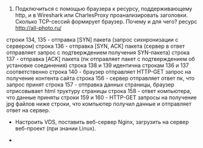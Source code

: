 1. Подключиться с помощью браузера к ресурсу, поддерживающему http, и в Wireshark или CharlesProxy 
проанализировать заголовки. Сколько TCP-сессий формирует браузер. Почему и для чего?
ресурс http://all-photo.ru/

строки 134, 135 - отправка [SYN] пакета (запрос сихнронизации с сервером)
строка 136 - отправка [SYN, ACK] пакета (сервер в ответ отправляет запрос с подтверждением получения SYN-пакета) 
строка 137 - отправка [ACK] пакета (пк отправляет пакет с подтверждением об установке соединения)
строка 138 и 139 идентична строкам 136 и 137 соответственно
строка 140 - браузер отправляет HTTP-GET запрос на получение контента сайта
строка 156 - сервер отправляет ответ пк, что запрос принят
строка 157 - отправка данных страницы, браузер отрисовывает html труктуру страницы
строка 158 - ответ компьютера, что данные приняты
строки 159 и 160 - HTTP-GET запросы на получение jpg файлов
ниже строки, что компьютер получил данные и отправляет ответ на сервер.

* Настроить VDS, поставить веб-сервер Nginx, загрузить на сервер веб-проект (при знании Linux).
- 